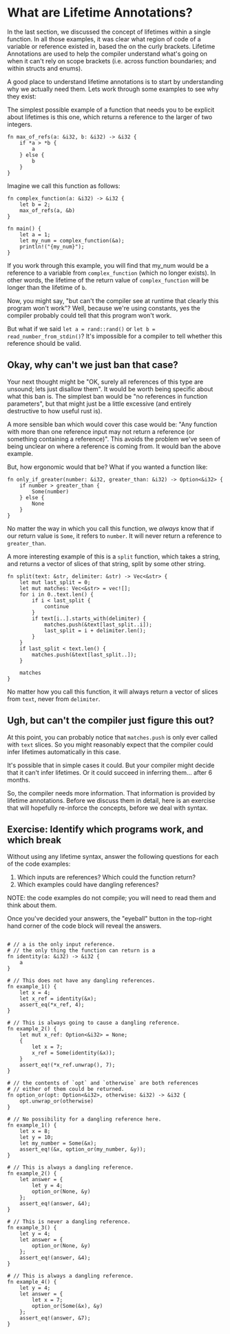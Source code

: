 # What are Lifetime Annotations?

In the last section, we discussed the concept of lifetimes within a single function. In all those examples,
it was clear what region of code of a variable or reference existed in, based the on the curly brackets.
Lifetime Annotations are used to help the compiler understand what's going on when it can't rely on scope
brackets (i.e. across function boundaries; and within structs and enums).

A good place to understand lifetime annotations is to start by
understanding why we actually need them. Lets work through some examples to see
why they exist:

The simplest possible example of a function that needs you to be explicit about
lifetimes is this one, which returns a reference to the larger of two integers.

``` rust,ignore
fn max_of_refs(a: &i32, b: &i32) -> &i32 {
    if *a > *b {
        a
    } else {
        b
    }
}
```

Imagine we call this function as follows:

``` rust,ignore
fn complex_function(a: &i32) -> &i32 {
    let b = 2;
    max_of_refs(a, &b)
}

fn main() {
    let a = 1;
    let my_num = complex_function(&a);
    println!("{my_num}");
}
```

If you work through this example, you will find that my_num would be a reference to a variable
from `complex_function` (which no longer exists). In other words, the lifetime of the return
value of `complex_function` will be longer than the lifetime of `b`.

Now, you might say, "but can't the compiler see at runtime that clearly this program won't work"?
Well, because we're using constants, yes the compiler probably could tell that this program won't work.

But what if we said `let a = rand::rand()` or `let b = read_number_from_stdin()`?
It's impossible for a compiler to tell whether this reference should be valid.

## Okay, why can't we just ban that case?

Your next thought might be "OK, surely all references of this type are unsound; lets just disallow them".
It would be worth being specific about what this ban is. The simplest ban would be "no references in function parameters",
but that might just be a little excessive (and entirely destructive to how useful rust is).

A more sensible ban which would cover this case would be: "Any function with
more than one reference input may not return a reference (or something
containing a reference)". This avoids the problem we've seen of being unclear on
where a reference is coming from. It would ban the above example.

But, how ergonomic would that be? What if you wanted a function like:

``` rust,ignore
fn only_if_greater(number: &i32, greater_than: &i32) -> Option<&i32> {
    if number > greater_than {
        Some(number)
    } else {
        None
    }
}
```

No matter the way in which you call this function, we *always* know that if our
return value is `Some`, it refers to `number`. It will never return a reference
to `greater_than`.

A more interesting example of this is a `split` function, which takes a string,
and returns a vector of slices of that string, split by some other string.

``` rust,ignore
fn split(text: &str, delimiter: &str) -> Vec<&str> {
    let mut last_split = 0;
    let mut matches: Vec<&str> = vec![];
    for i in 0..text.len() {
        if i < last_split {
            continue
        }
        if text[i..].starts_with(delimiter) {
            matches.push(&text[last_split..i]);
            last_split = i + delimiter.len(); 
        }
    }
    if last_split < text.len() {
        matches.push(&text[last_split..]);
    }
    
    matches
}
```

No matter how you call this function, it will always return a vector of slices from `text`,
never from `delimiter`.

## Ugh, but can't the compiler just figure this out?

At this point, you can probably notice that `matches.push` is only ever called with `text` slices.
So you might reasonably expect that the compiler could infer lifetimes automatically in this case.

It's possible that in simple cases it could. But your compiler might decide that it can't infer
lifetimes. Or it could succeed in inferring them... after 6 months.

So, the compiler needs more information. That information is provided by lifetime annotations.
Before we discuss them in detail, here is an exercise that will hopefully re-inforce the concepts,
before we deal with syntax.

## Exercise: Identify which programs work, and which break

Without using any lifetime syntax, answer the following questions for each of the code examples:

1. Which inputs are references? Which could the function return?
2. Which examples could have dangling references?

NOTE: the code examples do not compile; you will need to read them and think about them.

Once you've decided your answers, the "eyeball" button in the top-right hand
corner of the code block will reveal the answers.

``` rust,ignore

# // a is the only input reference.
# // the only thing the function can return is a
fn identity(a: &i32) -> &i32 {
    a
}

# // This does not have any dangling references.
fn example_1() {
    let x = 4;
    let x_ref = identity(&x);
    assert_eq(*x_ref, 4);
}

# // This is always going to cause a dangling reference.
fn example_2() {
    let mut x_ref: Option<&i32> = None;
    {
        let x = 7;
        x_ref = Some(identity(&x));
    }
    assert_eq!(*x_ref.unwrap(), 7);
}
```

``` rust,ignore
# // the contents of `opt` and `otherwise` are both references
# // either of them could be returned.
fn option_or(opt: Option<&i32>, otherwise: &i32) -> &i32 {
    opt.unwrap_or(otherwise)
}

# // No possibility for a dangling reference here.
fn example_1() {
    let x = 8;
    let y = 10;
    let my_number = Some(&x);
    assert_eq!(&x, option_or(my_number, &y));
}

# // This is always a dangling reference.
fn example_2() {
    let answer = {
        let y = 4;
        option_or(None, &y)
    };
    assert_eq!(answer, &4);
}

# // This is never a dangling reference.
fn example_3() {
    let y = 4;
    let answer = {
        option_or(None, &y)
    };
    assert_eq!(answer, &4);
}

# // This is always a dangling reference.
fn example_4() {
    let y = 4;
    let answer = {
        let x = 7;
        option_or(Some(&x), &y)
    };
    assert_eq!(answer, &7);
}
```

